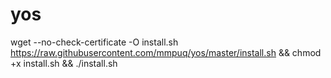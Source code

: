 # yos
wget --no-check-certificate -O install.sh https://raw.githubusercontent.com/mmpuq/yos/master/install.sh && chmod +x install.sh  && ./install.sh
